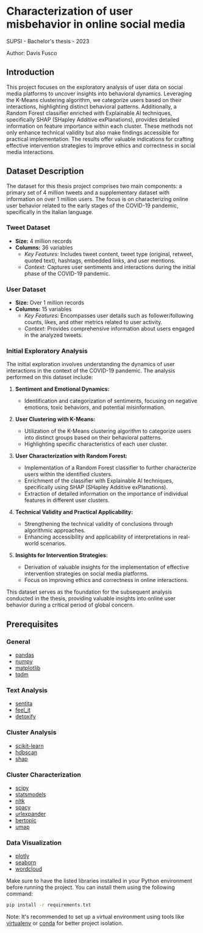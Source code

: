 # Characterization of user misbehavior in online social media
SUPSI - Bachelor's thesis - 2023

Author: Davis Fusco

## Introduction
This project focuses on the exploratory analysis of user data on social media platforms to uncover insights into behavioral dynamics. Leveraging the K-Means clustering algorithm, we categorize users based on their interactions, highlighting distinct behavioral patterns. Additionally, a Random Forest classifier enriched with Explainable AI techniques, specifically SHAP (SHapley Additive exPlanations), provides detailed information on feature importance within each cluster. These methods not only enhance technical validity but also make findings accessible for practical implementation. The results offer valuable indications for crafting effective intervention strategies to improve ethics and correctness in social media interactions.

## Dataset Description

The dataset for this thesis project comprises two main components: a primary set of 4 million tweets and a supplementary dataset with information on over 1 million users. The focus is on characterizing online user behavior related to the early stages of the COVID-19 pandemic, specifically in the Italian language.

### Tweet Dataset
- **Size:** 4 million records
- **Columns:** 36 variables
  - *Key Features:* Includes tweet content, tweet type (original, retweet, quoted text), hashtags, embedded links, and user mentions.
  - *Context:* Captures user sentiments and interactions during the initial phase of the COVID-19 pandemic.

### User Dataset
- **Size:** Over 1 million records
- **Columns:** 15 variables
  - *Key Features:* Encompasses user details such as follower/following counts, likes, and other metrics related to user activity.
  - *Context:* Provides comprehensive information about users engaged in the analyzed tweets.

### Initial Exploratory Analysis
The initial exploration involves understanding the dynamics of user interactions in the context of the COVID-19 pandemic. The analysis performed on this dataset include:
1. **Sentiment and Emotional Dynamics:**
   - Identification and categorization of sentiments, focusing on negative emotions, toxic behaviors, and potential misinformation.
   
2. **User Clustering with K-Means:**
   - Utilization of the K-Means clustering algorithm to categorize users into distinct groups based on their behavioral patterns.
   - Highlighting specific characteristics of each user cluster.

3. **User Characterization with Random Forest:**
   - Implementation of a Random Forest classifier to further characterize users within the identified clusters.
   - Enrichment of the classifier with Explainable AI techniques, specifically using SHAP (SHapley Additive exPlanations).
   - Extraction of detailed information on the importance of individual features in different user clusters.

4. **Technical Validity and Practical Applicability:**
   - Strengthening the technical validity of conclusions through algorithmic approaches.
   - Enhancing accessibility and applicability of interpretations in real-world scenarios.

5. **Insights for Intervention Strategies:**
   - Derivation of valuable insights for the implementation of effective intervention strategies on social media platforms.
   - Focus on improving ethics and correctness in online interactions.

This dataset serves as the foundation for the subsequent analysis conducted in the thesis, providing valuable insights into online user behavior during a critical period of global concern.

## Prerequisites

### General
- [pandas](https://pandas.pydata.org/)
- [numpy](https://numpy.org/)
- [matplotlib](https://matplotlib.org/)
- [tqdm](https://tqdm.github.io/)

### Text Analysis
- [sentita](https://github.com/NicGian/SentITA)
- [feel_it](https://pypi.org/project/feel_it/)
- [detoxify](https://pypi.org/project/detoxify/)

### Cluster Analysis
- [scikit-learn](https://scikit-learn.org/stable/)
- [hdbscan](https://hdbscan.readthedocs.io/en/latest/)
- [shap](https://shap.readthedocs.io/en/latest/)

### Cluster Characterization
- [scipy](https://www.scipy.org/)
- [statsmodels](https://www.statsmodels.org/stable/index.html)
- [nltk](https://www.nltk.org/)
- [spacy](https://spacy.io/)
- [urlexpander](https://pypi.org/project/urlexpander/)
- [bertopic](https://github.com/MaartenGr/BERTopic)
- [umap](https://umap-learn.readthedocs.io/en/latest/)

### Data Visualization
- [plotly](https://plotly.com/)
- [seaborn](https://seaborn.pydata.org/)
- [wordcloud](https://pypi.org/project/wordcloud/)

Make sure to have the listed libraries installed in your Python environment before running the project. You can install them using the following command:

```bash
pip install -r requirements.txt
```
Note: It's recommended to set up a virtual environment using tools like [virtualenv](https://virtualenv.pypa.io/en/stable/) or [conda](https://docs.conda.io/en/latest/) for better project isolation.
